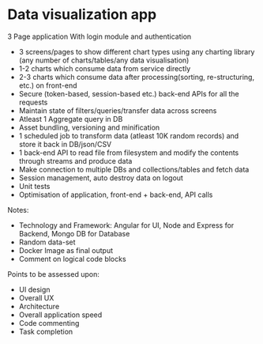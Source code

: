 # Data visualization app

3 Page application With login module and authentication

- 3 screens/pages to show different chart types using any charting library (any number of charts/tables/any data visualisation)
- 1-2 charts which consume data from service directly
- 2-3 charts which consume data after processing(sorting, re-structuring, etc.) on front-end
- Secure (token-based, session-based etc.) back-end APIs for all the requests
- Maintain state of filters/queries/transfer data across screens
- Atleast 1 Aggregate query in DB
- Asset bundling, versioning and minification
- 1 scheduled job to transform data (atleast 10K random records) and store it back in DB/json/CSV
- 1 back-end API to read file from filesystem and modify the contents through streams and produce data
- Make connection to multiple DBs and collections/tables and fetch data
- Session management, auto destroy data on logout
- Unit tests
- Optimisation of application, front-end + back-end, API calls

Notes:
- Technology and Framework: Angular for UI, Node and Express for Backend, Mongo DB for Database
- Random data-set
- Docker Image as final output
- Comment on logical code blocks

Points to be assessed upon:
- UI design
- Overall UX
- Architecture
- Overall application speed
- Code commenting
- Task completion
